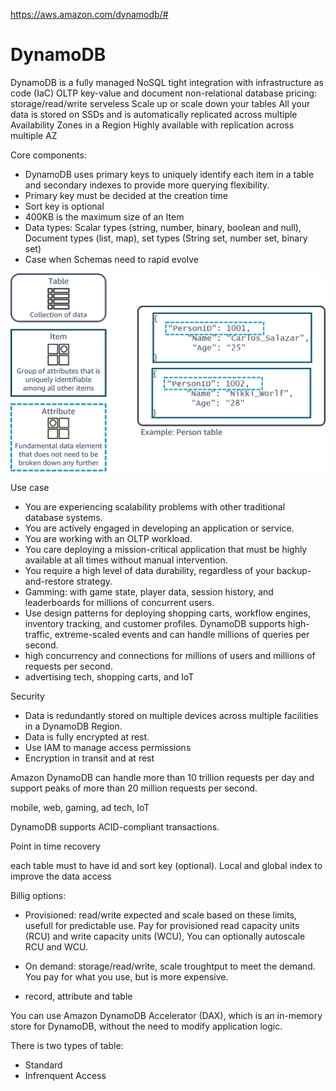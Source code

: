 https://aws.amazon.com/dynamodb/#

# DynamoDB

DynamoDB is a fully managed NoSQL
tight integration with infrastructure as code (IaC)
OLTP
key-value and document
non-relational database
pricing: storage/read/write
serveless
Scale up or scale down your tables
All your data is stored on SSDs and is automatically replicated across multiple Availability Zones in a Region
Highly available with replication across multiple AZ

Core components: 
- DynamoDB uses primary keys to uniquely identify each item in a table and secondary indexes to provide more querying flexibility.
- Primary key must be decided at the creation time
- Sort key is optional
- 400KB is the maximum size of an Item
- Data types: Scalar types (string, number, binary, boolean and null), Document types (list, map), set types (String set, number set, binary set)
- Case when Schemas need to rapid evolve

![Dynamo_DB_Components_2](/img/Dynamo_DB_Components_2.png)

Use case
- You are experiencing scalability problems with other traditional database systems.
- You are actively engaged in developing an application or service.
- You are working with an OLTP workload.
- You care deploying a mission-critical application that must be highly available at all times without manual intervention.
- You require a high level of data durability, regardless of your backup-and-restore strategy.
- Gamming: with game state, player data, session history, and leaderboards for millions of concurrent users.
- Use design patterns for deploying shopping carts, workflow engines, inventory tracking, and customer profiles. DynamoDB supports high-traffic, extreme-scaled events and can handle millions of queries per second.
- high concurrency and connections for millions of users and millions of requests per second.
- advertising tech, shopping carts, and IoT

Security
- Data is redundantly stored on multiple devices across multiple facilities in a DynamoDB Region.  
- Data is fully encrypted at rest.
- Use IAM to manage access permissions 
- Encryption in transit and at rest

Amazon DynamoDB can handle more than 10 trillion requests per day and support peaks of more than 20 million requests per second. 

mobile, web, gaming, ad tech, IoT

DynamoDB supports ACID-compliant transactions.

Point in time recovery

each table must to have id  and sort key (optional). Local and global index to improve the data access

Billig options:
- Provisioned: read/write expected and scale based on these limits, usefull for predictable use. Pay for provisioned read capacity units (RCU) and write capacity units (WCU), You can optionally autoscale RCU and WCU.
- On demand: storage/read/write, scale troughtput to meet the demand. You pay for what you use, but is more expensive.

- record, attribute and table


You can use Amazon DynamoDB Accelerator (DAX), which is an in-memory store for DynamoDB, without the need to modify application logic.

There is two types of table: 
- Standard
- Infrenquent Access
